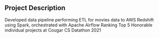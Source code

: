 
## Project Description
Developed data pipeline performing ETL for movies data to AWS Redshift using Spark, orchestrated with Apache Airflow
Ranking Top 5 Honorable individual projects at Cougar CS Datathon 2021
